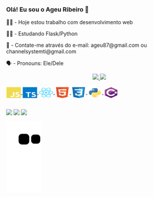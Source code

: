 ### Olá! Eu sou o Ageu Ribeiro 🙋

<p>🧑‍💻 - Hoje estou trabalho com desenvolvimento web </p>
<p>👨‍🎓 - Estudando Flask/Python </p>
<p>📩 - Contate-me através do e-mail: ageu87@gmail.com ou channelsystemti@gmail.com</p>
<p>🗣️ - Pronouns: Ele/Dele</p>

<div align="center">
  <a href="https://github.com/ageuribeiro">
  <img height="180em" src="https://github-readme-stats.vercel.app/api?username=ageuribeiro&show_icons=true&theme=gruvebox&include_all_commits=true&count_private=true"/>
  <img height="180em" src="https://github-readme-stats.vercel.app/api/top-langs/?username=ageuribeiro&layout=compact&langs_count=7&theme=gruvebox"/>
</div>
<div style="display: inline_block"><br>
  <img align="center" alt="Ageu-Js" height="30" width="40" src="https://raw.githubusercontent.com/devicons/devicon/master/icons/javascript/javascript-plain.svg">
  <img align="center" alt="Ageu-Ts" height="30" width="40" src="https://raw.githubusercontent.com/devicons/devicon/master/icons/typescript/typescript-plain.svg">
  <img align="center" alt="Ageu-React" height="30" width="40" src="https://raw.githubusercontent.com/devicons/devicon/master/icons/react/react-original.svg">
  <img align="center" alt="Ageu-HTML" height="30" width="40" src="https://raw.githubusercontent.com/devicons/devicon/master/icons/html5/html5-original.svg">
  <img align="center" alt="Ageu-CSS" height="30" width="40" src="https://raw.githubusercontent.com/devicons/devicon/master/icons/css3/css3-original.svg">
  <img align="center" alt="Ageu-Python" height="30" width="40" src="https://raw.githubusercontent.com/devicons/devicon/master/icons/python/python-original.svg">
  <img align="center" alt="Ageu-Csharp" height="30" width="40" src="https://raw.githubusercontent.com/devicons/devicon/master/icons/csharp/csharp-original.svg">
</div>
  
  ##
 
<div> 
  <a href="https://instagram.com/ageuribeirokeys" target="_blank"><img src="https://img.shields.io/badge/-Instagram-%23E4405F?style=for-the-badge&logo=instagram&logoColor=white" target="_blank"></a>
  <a href = "mailto:ageu87@gmail.com"><img src="https://img.shields.io/badge/-Gmail-%23333?style=for-the-badge&logo=gmail&logoColor=white" target="_blank"></a>
  <a href="https://www.linkedin.com/in/devageuribeiro" target="_blank"><img src="https://img.shields.io/badge/-LinkedIn-%230077B5?style=for-the-badge&logo=linkedin&logoColor=white" target="_blank"></a> 
 
  ![Snake animation](https://github.com/rafaballerini/rafaballerini/blob/output/github-contribution-grid-snake.svg)
 
</div>
